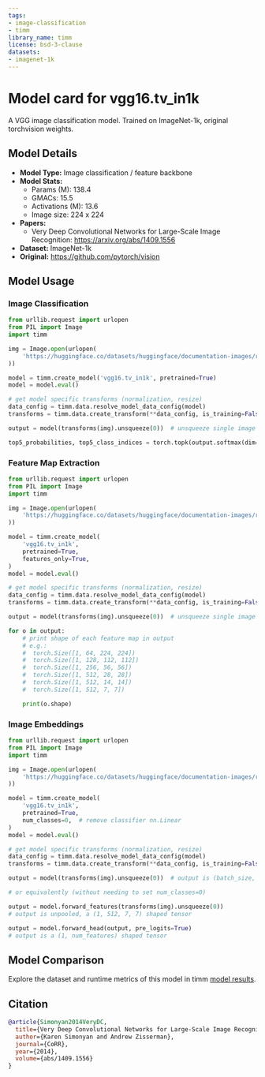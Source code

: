 ```yaml
---
tags:
- image-classification
- timm
library_name: timm
license: bsd-3-clause
datasets:
- imagenet-1k
---
```

# Model card for vgg16.tv_in1k

A VGG image classification model. Trained on ImageNet-1k, original torchvision weights.

## Model Details
- **Model Type:** Image classification / feature backbone
- **Model Stats:**
  - Params (M): 138.4
  - GMACs: 15.5
  - Activations (M): 13.6
  - Image size: 224 x 224
- **Papers:**
  - Very Deep Convolutional Networks for Large-Scale Image Recognition: https://arxiv.org/abs/1409.1556
- **Dataset:** ImageNet-1k
- **Original:** https://github.com/pytorch/vision

## Model Usage
### Image Classification
```python
from urllib.request import urlopen
from PIL import Image
import timm

img = Image.open(urlopen(
    'https://huggingface.co/datasets/huggingface/documentation-images/resolve/main/beignets-task-guide.png'
))

model = timm.create_model('vgg16.tv_in1k', pretrained=True)
model = model.eval()

# get model specific transforms (normalization, resize)
data_config = timm.data.resolve_model_data_config(model)
transforms = timm.data.create_transform(**data_config, is_training=False)

output = model(transforms(img).unsqueeze(0))  # unsqueeze single image into batch of 1

top5_probabilities, top5_class_indices = torch.topk(output.softmax(dim=1) * 100, k=5)
```

### Feature Map Extraction
```python
from urllib.request import urlopen
from PIL import Image
import timm

img = Image.open(urlopen(
    'https://huggingface.co/datasets/huggingface/documentation-images/resolve/main/beignets-task-guide.png'
))

model = timm.create_model(
    'vgg16.tv_in1k',
    pretrained=True,
    features_only=True,
)
model = model.eval()

# get model specific transforms (normalization, resize)
data_config = timm.data.resolve_model_data_config(model)
transforms = timm.data.create_transform(**data_config, is_training=False)

output = model(transforms(img).unsqueeze(0))  # unsqueeze single image into batch of 1

for o in output:
    # print shape of each feature map in output
    # e.g.:
    #  torch.Size([1, 64, 224, 224])
    #  torch.Size([1, 128, 112, 112])
    #  torch.Size([1, 256, 56, 56])
    #  torch.Size([1, 512, 28, 28])
    #  torch.Size([1, 512, 14, 14])
    #  torch.Size([1, 512, 7, 7])

    print(o.shape)
```

### Image Embeddings
```python
from urllib.request import urlopen
from PIL import Image
import timm

img = Image.open(urlopen(
    'https://huggingface.co/datasets/huggingface/documentation-images/resolve/main/beignets-task-guide.png'
))

model = timm.create_model(
    'vgg16.tv_in1k',
    pretrained=True,
    num_classes=0,  # remove classifier nn.Linear
)
model = model.eval()

# get model specific transforms (normalization, resize)
data_config = timm.data.resolve_model_data_config(model)
transforms = timm.data.create_transform(**data_config, is_training=False)

output = model(transforms(img).unsqueeze(0))  # output is (batch_size, num_features) shaped tensor

# or equivalently (without needing to set num_classes=0)

output = model.forward_features(transforms(img).unsqueeze(0))
# output is unpooled, a (1, 512, 7, 7) shaped tensor

output = model.forward_head(output, pre_logits=True)
# output is a (1, num_features) shaped tensor
```

## Model Comparison
Explore the dataset and runtime metrics of this model in timm [model results](https://github.com/huggingface/pytorch-image-models/tree/main/results).

## Citation
```bibtex
@article{Simonyan2014VeryDC,
  title={Very Deep Convolutional Networks for Large-Scale Image Recognition},
  author={Karen Simonyan and Andrew Zisserman},
  journal={CoRR},
  year={2014},
  volume={abs/1409.1556}
}
```
